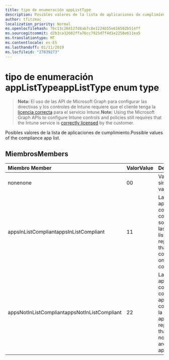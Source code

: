 ```yaml
---
title: tipo de enumeración appListType
description: Posibles valores de la lista de aplicaciones de cumplimiento.
author: tfitzmac
localization_priority: Normal
ms.openlocfilehash: 76c13c26812fd8ab7c8e1224b55e616502b514ff
ms.sourcegitcommit: d2b3ca32602ffa76cc7925d7f4d1e2258e611ea5
ms.translationtype: MT
ms.contentlocale: es-ES
ms.lasthandoff: 01/11/2019
ms.locfileid: "27839273"
---
```

# <a name="applisttype-enum-type"></a><span data-ttu-id="37a45-103">tipo de enumeración appListType</span><span class="sxs-lookup"><span data-stu-id="37a45-103">appListType enum type</span></span>

> <span data-ttu-id="37a45-104">**Nota:** El uso de las API de Microsoft Graph para configurar las directivas y los controles de Intune requiere que el cliente tenga la [licencia correcta](https://go.microsoft.com/fwlink/?linkid=839381) para el servicio Intune.</span><span class="sxs-lookup"><span data-stu-id="37a45-104">**Note:** Using the Microsoft Graph APIs to configure Intune controls and policies still requires that the Intune service is [correctly licensed](https://go.microsoft.com/fwlink/?linkid=839381) by the customer.</span></span>

<span data-ttu-id="37a45-105">Posibles valores de la lista de aplicaciones de cumplimiento.</span><span class="sxs-lookup"><span data-stu-id="37a45-105">Possible values of the compliance app list.</span></span>
## <a name="members"></a><span data-ttu-id="37a45-106">Miembros</span><span class="sxs-lookup"><span data-stu-id="37a45-106">Members</span></span>
|<span data-ttu-id="37a45-107">Miembro	</span><span class="sxs-lookup"><span data-stu-id="37a45-107">Member</span></span>|<span data-ttu-id="37a45-108">Valor</span><span class="sxs-lookup"><span data-stu-id="37a45-108">Value</span></span>|<span data-ttu-id="37a45-109">Description</span><span class="sxs-lookup"><span data-stu-id="37a45-109">Description</span></span>|
|:---|:---|:---|
|<span data-ttu-id="37a45-110">none</span><span class="sxs-lookup"><span data-stu-id="37a45-110">none</span></span>|<span data-ttu-id="37a45-111">0</span><span class="sxs-lookup"><span data-stu-id="37a45-111">0</span></span>|<span data-ttu-id="37a45-112">Valor predeterminado, sin intención.</span><span class="sxs-lookup"><span data-stu-id="37a45-112">Default value, no intent.</span></span>|
|<span data-ttu-id="37a45-113">appsInListCompliant</span><span class="sxs-lookup"><span data-stu-id="37a45-113">appsInListCompliant</span></span>|<span data-ttu-id="37a45-114">1</span><span class="sxs-lookup"><span data-stu-id="37a45-114">1</span></span>|<span data-ttu-id="37a45-115">La lista representa las aplicaciones que se considerarán compatibles con (solo son compatibles con las aplicaciones de la lista).</span><span class="sxs-lookup"><span data-stu-id="37a45-115">The list represents the apps that will be considered compliant (only apps on the list are compliant).</span></span>|
|<span data-ttu-id="37a45-116">appsNotInListCompliant</span><span class="sxs-lookup"><span data-stu-id="37a45-116">appsNotInListCompliant</span></span>|<span data-ttu-id="37a45-117">2</span><span class="sxs-lookup"><span data-stu-id="37a45-117">2</span></span>|<span data-ttu-id="37a45-118">La lista representa las aplicaciones que se considerarán no conformes (todas las aplicaciones son compatibles excepto en la lista de aplicaciones).</span><span class="sxs-lookup"><span data-stu-id="37a45-118">The list represents the apps that will be considered non compliant (all apps are compliant except apps on the list).</span></span>|



